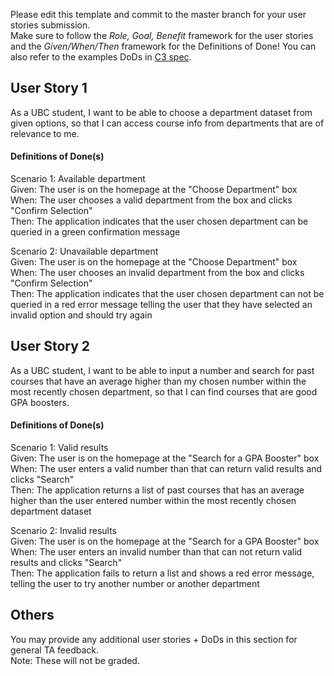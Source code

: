 Please edit this template and commit to the master branch for your user stories submission.   
Make sure to follow the *Role, Goal, Benefit* framework for the user stories and the *Given/When/Then* framework for the Definitions of Done! You can also refer to the examples DoDs in [C3 spec](https://sites.google.com/view/ubc-cpsc310-21w2-intro-to-se/project/checkpoint-3).

## User Story 1
As a UBC student, I want to be able to choose a department dataset from given options, so that I can access course info from departments that are of relevance to me.


#### Definitions of Done(s)
Scenario 1: Available department\
Given: The user is on the homepage at the "Choose Department" box\
When: The user chooses a valid department from the box and clicks "Confirm Selection"\
Then: The application indicates that the user chosen department can be queried in a green confirmation message

Scenario 2: Unavailable department\
Given: The user is on the homepage at the "Choose Department" box\
When: The user chooses an invalid department from the box and clicks "Confirm Selection"\
Then: The application indicates that the user chosen department can not be queried in a red error message telling the user that they have selected an invalid option and should try again

## User Story 2
As a UBC student, I want to be able to input a number and search for past courses that have an average higher than my chosen number within the most recently chosen department, so that I can find courses that are good GPA boosters.


#### Definitions of Done(s)
Scenario 1: Valid results\
Given: The user is on the homepage at the "Search for a GPA Booster" box\
When: The user enters a valid number than that can return valid results and clicks "Search"\
Then: The application returns a list of past courses that has an average higher than the user entered number within the most recently chosen department dataset

Scenario 2: Invalid results\
Given: The user is on the homepage at the "Search for a GPA Booster" box\
When: The user enters an invalid number than that can not return valid results and clicks "Search"\
Then: The application fails to return a list and shows a red error message, telling the user to try another number or another department

## Others
You may provide any additional user stories + DoDs in this section for general TA feedback.  
Note: These will not be graded.
